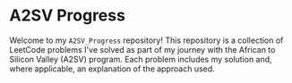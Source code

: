 # A2SV Progress

Welcome to my `A2SV_Progress` repository! 
This repository is a collection of LeetCode problems I've solved as part of my journey with the African to Silicon Valley (A2SV) program. 
Each problem includes my solution and, where applicable, an explanation of the approach used.
